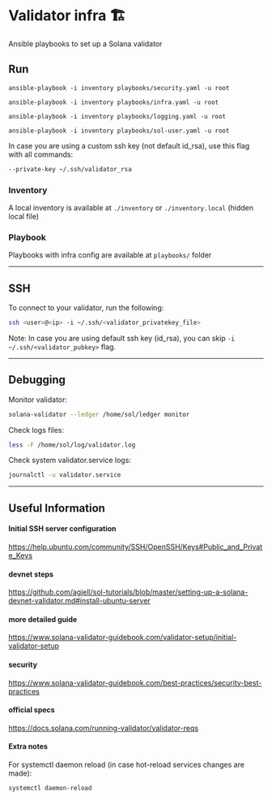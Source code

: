 # Validator infra 🏗

Ansible playbooks to set up a Solana validator

## Run

```
ansible-playbook -i inventory playbooks/security.yaml -u root
```

```
ansible-playbook -i inventory playbooks/infra.yaml -u root
```

```
ansible-playbook -i inventory playbooks/logging.yaml -u root
```

```
ansible-playbook -i inventory playbooks/sol-user.yaml -u root
```

In case you are using a custom ssh key (not default id_rsa), use this flag with all commands:

```bash
--private-key ~/.ssh/validator_rsa
```

### Inventory

A local inventory is available at `./inventory` or `./inventory.local` (hidden local file)

### Playbook

Playbooks with infra config are available at `playbooks/` folder

---

## SSH

To connect to your validator, run the following:

```bash
ssh <user>@<ip> -i ~/.ssh/<validator_privatekey_file>
```

Note: In case you are using default ssh key (id_rsa), you can skip `-i ~/.ssh/<validator_pubkey>` flag.

---

## Debugging

Monitor validator:

```bash
solana-validator --ledger /home/sol/ledger monitor
```

Check logs files:

```bash
less -F /home/sol/log/validator.log
```

Check system validator.service logs:

```bash
journalctl -u validator.service
```

---

## Useful Information

#### Initial SSH server configuration

https://help.ubuntu.com/community/SSH/OpenSSH/Keys#Public_and_Private_Keys

#### devnet steps

https://github.com/agjell/sol-tutorials/blob/master/setting-up-a-solana-devnet-validator.md#install-ubuntu-server

#### more detailed guide

https://www.solana-validator-guidebook.com/validator-setup/initial-validator-setup

#### security

https://www.solana-validator-guidebook.com/best-practices/security-best-practices

#### official specs

https://docs.solana.com/running-validator/validator-reqs

#### Extra notes

For systemctl daemon reload (in case hot-reload services changes are made):

```
systemctl daemon-reload
```
